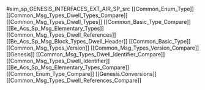 #sim_sp_GENESIS_INTERFACES_EXT_AIR_SP_src
[[Common_Enum_Type]]
[[Common_Msg_Types_Dwell_Types_Compare]]
[[Common_Msg_Types_Dwell_Types]]
[[Common_Basic_Type_Compare]]
[[Be_Acs_Sp_Msg_Elementary_Types]]
[[Common_Msg_Types_Dwell_References]]
[[Be_Acs_Sp_Msg_Block_Types_Dwell_Header]]
[[Common_Basic_Type]]
[[Common_Msg_Types_Version]]
[[Common_Msg_Types_Version_Compare]]
[[Genesis]]
[[Common_Msg_Types_Dwell_Identifier_Compare]]
[[Common_Msg_Types_Dwell_Identifier]]
[[Be_Acs_Sp_Msg_Elementary_Types_Compare]]
[[Common_Enum_Type_Compare]]
[[Genesis.Conversions]]
[[Common_Msg_Types_Dwell_References_Compare]]

